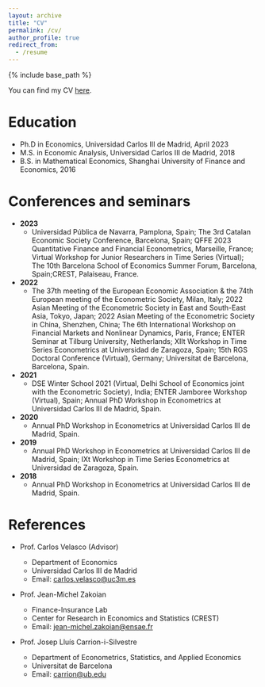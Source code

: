 ```yaml
---
layout: archive
title: "CV"
permalink: /cv/
author_profile: true
redirect_from:
  - /resume
---
```


{% include base_path %}

You can find my CV <a href="https://drive.google.com/file/d/1-3wGK4cIxQZJbJacNhNJfRi_MLwuDy79/view?usp=sharing">here</a>.


Education
======
* Ph.D in Economics, Universidad Carlos III de Madrid, April 2023 
* M.S. in Economic Analysis, Universidad Carlos III de Madrid, 2018
* B.S. in Mathematical Economics, Shanghai University of Finance and Economics, 2016




Conferences and seminars
======
* **2023**
  * Universidad Pública de Navarra, Pamplona, Spain; The 3rd Catalan Economic Society Conference, Barcelona, Spain; QFFE 2023 Quantitative Finance and Financial Econometrics, Marseille, France; Virtual Workshop for Junior Researchers in Time Series (Virtual); The 10th Barcelona School of Economics Summer Forum, Barcelona, Spain;CREST, Palaiseau, France.
* **2022**
  * The 37th meeting of the European Economic Association & the 74th European meeting of the Econometric Society, Milan, Italy; 2022 Asian Meeting of the Econometric Society in East and South-East Asia, Tokyo, Japan; 2022 Asian Meeting of the Econometric Society in China, Shenzhen, China; The 6th International Workshop on Financial Markets and Nonlinear Dynamics, Paris, France; ENTER Seminar at Tilburg University, Netherlands; XIIt Workshop in Time Series Econometrics at Universidad de Zaragoza, Spain; 15th RGS Doctoral Conference (Virtual), Germany; Universitat de Barcelona, Barcelona, Spain.
* **2021**
  * DSE Winter School 2021 (Virtual, Delhi School of Economics joint with the Econometric Society), India; ENTER Jamboree Workshop (Virtual), Spain; Annual PhD Workshop in Econometrics at Universidad Carlos III de Madrid, Spain.
* **2020**
  * Annual PhD Workshop in Econometrics at Universidad Carlos III de Madrid, Spain.
* **2019** 
  * Annual PhD Workshop in Econometrics at Universidad Carlos III de Madrid, Spain; IXt Workshop in Time Series Econometrics at Universidad de Zaragoza, Spain.
* **2018**
  * Annual PhD Workshop in Econometrics at Universidad Carlos III de Madrid, Spain. 

  
References
======
* Prof. Carlos Velasco (Advisor)
  * Department of Economics
  * Universidad Carlos III de Madrid
  * Email: <a href="mailto:carlos.velasco@uc3m.es">carlos.velasco@uc3m.es</a>

* Prof. Jean-Michel Zakoian
  * Finance-Insurance Lab
  * Center for Research in Economics and Statistics (CREST)
  * Email: <a href="mailto:jean-michel.zakoian@ensae.fr">jean-michel.zakoian@ensae.fr</a>

* Prof. Josep Lluís Carrion-i-Silvestre
  * Department of Econometrics, Statistics, and Applied Economics
  * Universitat de Barcelona
  * Email: <a href="mailto:carrion@ub.edu ">carrion@ub.edu</a>
  

